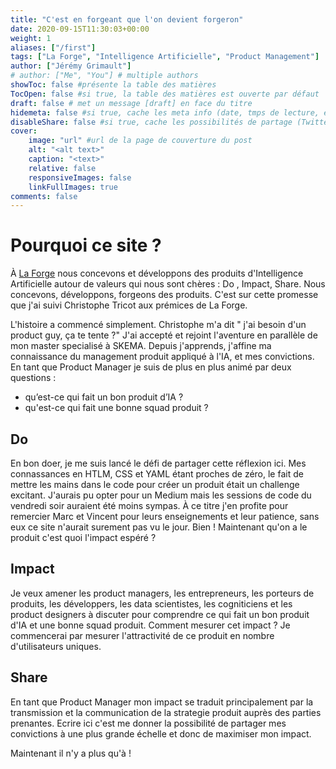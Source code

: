 ```yaml
---
title: "C'est en forgeant que l'on devient forgeron"
date: 2020-09-15T11:30:03+00:00
weight: 1
aliases: ["/first"]
tags: ["La Forge", "Intelligence Artificielle", "Product Management"]
author: ["Jérémy Grimault"]
# author: ["Me", "You"] # multiple authors
showToc: false #présente la table des matières
TocOpen: false #si true, la table des matières est ouverte par défaut
draft: false # met un message [draft] en face du titre
hidemeta: false #si true, cache les meta info (date, tmps de lecture, etc)
disableShare: false #si true, cache les possibilités de partage (Twitter, FB, reddit, etc)
cover:
    image: "url" #url de la page de couverture du post
    alt: "<alt text>"
    caption: "<text>"
    relative: false
    responsiveImages: false
    linkFullImages: true    
comments: false
---
```


# Pourquoi ce site ? 

À [La Forge](https://www.la-forge.ai/) nous concevons et développons des produits d'Intelligence Artificielle autour de valeurs qui nous sont chères : Do , Impact, Share. Nous concevons, développons, forgeons des produits. C'est sur cette promesse que j'ai suivi Christophe Tricot aux prémices de La Forge. 

L'histoire a commencé simplement. Christophe m'a dit " j'ai besoin d'un product guy, ça te tente ?" J'ai accepté et rejoint l'aventure en parallèle de mon master specialisé à SKEMA. Depuis j'apprends, j'affine ma connaissance du management produit appliqué à l'IA, et mes convictions. En tant que Product Manager je suis de plus en plus animé par deux questions : 
* qu’est-ce qui fait un bon produit d’IA ? 
* qu'est-ce qui fait une bonne squad produit ?  

## Do

En bon doer, je me suis lancé le défi de partager cette réflexion ici. Mes connassances en HTLM, CSS et YAML étant proches de zéro, le fait de mettre les mains dans le code pour créer un produit était un challenge excitant. J'aurais pu opter pour un Medium mais les sessions de code du vendredi soir auraient été moins sympas. À ce titre j'en profite pour remercier Marc et Vincent pour leurs enseignements et leur patience, sans eux ce site n'aurait surement pas vu le jour. Bien ! Maintenant qu'on a le produit c'est quoi l'impact espéré ? 

## Impact

Je veux amener les product managers, les entrepreneurs, les porteurs de produits, les développers, les data scientistes, les cogniticiens et les product designers à discuter pour comprendre ce qui fait un bon produit d'IA et une bonne squad produit. Comment mesurer cet impact ? Je commencerai par mesurer l'attractivité de ce produit en nombre d'utilisateurs uniques.  

## Share

En tant que Product Manager mon impact se traduit principalement par la transmission et la communication de la strategie produit auprès des parties prenantes. Ecrire ici c'est me donner la possibilité de partager mes convictions à une plus grande échelle et donc de maximiser mon impact. 

Maintenant il n'y a plus qu'à !